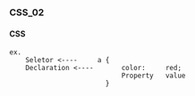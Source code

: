 ### CSS_02

#### CSS
```
ex.
    Seletor <----     a {
    Declaration <----       color:     red;
                            Property   value
                        }

```